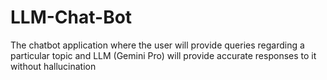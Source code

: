 # LLM-Chat-Bot
The chatbot application where the user will provide queries regarding a particular topic and LLM (Gemini Pro) will provide accurate responses to it without hallucination
